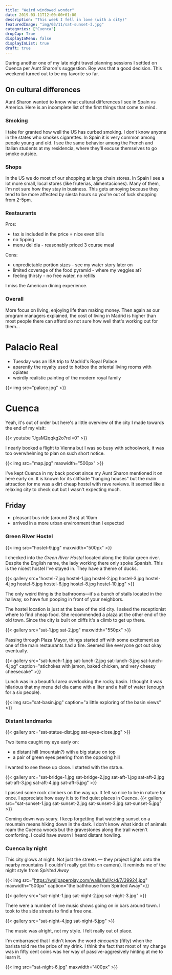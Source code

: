 ```yaml
---
title: "Weird windowed wonder"
date: 2019-03-11T12:00:00+01:00
description: "This week I fell in love (with a city)"
featuredImage: "img/03/11/sat-sunset-3.jpg"
categories: ["Cuenca"]
dropCap: True
displayInMenu: false
displayInList: true
draft: true
---
```


During another one of my late night travel planning sessions I settled on Cuenca per Aunt Sharon's suggestion. Boy was that a good decision. This weekend turned out to be my favorite so far.

## On cultural differences

Aunt Sharon wanted to know what cultural differences I see in Spain vs America. Here is an incomplete list of the first things that come to mind.

### Smoking

I take for granted how well the US has curbed smoking. I don't know anyone in the states who smokes cigarettes. In Spain it is very common among people young and old. I see the same behavior among the French and Italian students at my residencia, where they'll excuse themselves to go smoke outside.

### Shops

In the US we do most of our shopping at large chain stores. In Spain I see a lot more small, local stores (like fruterias, alimentaciones). Many of them, I'm not sure how they stay in business. This gets annoying because they tend to be more affected by siesta hours so you're out of luck shopping from 2-5pm.

### Restaurants

Pros:

* tax is included in the price = nice even bills
* no tipping
* menu del dia - reasonably priced 3 course meal

Cons:

* unpredictable portion sizes - see my water story later on
* limited coverage of the food pyramid - where my veggies at?
* feeling thirsty - no free water, no refills

I miss the American dining experience.

### Overall

More focus on living, enjoying life than making money. Then again as our program managers explained, the cost of living in Madrid is higher than most people there can afford so not sure how well that's working out for them...

# Palacio Real

* Tuesday was an ISA trip to Madrid's Royal Palace
* aparently the royalty used to hotbox the oriental living rooms with opiates
* weirdly realistic painting of the modern royal family

{{< img src="palace.jpg" >}}

# Cuenca

Yeah, it's out of order but here's a little overview of the city I made towards the end of my visit:

{{< youtube "JgsM2qqkg2o?rel=0" >}}

I nearly booked a flight to Vienna but I was so busy with schoolwork, it was too overwhelming to plan on such short notice.

{{< img src="map.jpg" maxwidth="500px" >}}

I've kept Cuenca in my back pocket since my Aunt Sharon mentioned it on here early on. It is known for its cliffside "hanging houses" but the main attraction for me was a dirt cheap hostel with rave reviews. It seemed like a relaxing city to check out but I wasn't expecting much.

## Friday

* pleasant bus ride (around 2hrs) at 10am
* arrived in a more urban environment than I expected

### Green River Hostel

{{< img src="hostel-9.jpg" maxwidth="500px" >}}

I checked into the *Green River Hostel* located along the titular green river. Despite the English name, the lady working there only spoke Spanish. This is the nicest hostel I've stayed in. They have a theme of ducks.

{{< gallery src="hostel-7.jpg hostel-1.jpg hostel-2.jpg hostel-3.jpg hostel-4.jpg hostel-5.jpg hostel-6.jpg hostel-8.jpg hostel-10.jpg" >}}

The only weird thing is the bathrooms—it's a bunch of stalls located in the hallway, so have fun pooping in front of your neighbors.

The hostel location is just at the base of the old city. I asked the receptionist where to find cheap food. She recommended a plaza at the other end of the old town. Since the city is built on cliffs it's a climb to get up there.

{{< gallery src="sat-1.jpg sat-2.jpg" maxwidth="550px" >}}

Passing through Plaza Mayor, things started off with some excitement as one of the main restaurants had a fire. Seemed like everyone got out okay eventually.

{{< gallery src="sat-lunch-1.jpg sat-lunch-2.jpg sat-lunch-3.jpg sat-lunch-4.jpg" caption="atichokes with jamon, baked chicken, and very cheesy cheesecake" >}}

Lunch was in a beautiful area overlooking the rocky basin. I thought it was hilarious that my menu del dia came with a liter and a half of water (enough for a six people).

{{< img src="sat-basin.jpg" caption="a little exploring of the basin views" >}}

### Distant landmarks

{{< gallery src="sat-statue-dist.jpg sat-eyes-close.jpg" >}}

Two items caught my eye early on:

* a distant hill (mountain?) with a big statue on top
* a pair of green eyes peering from the opposing hill

I wanted to see these up close. I started with the statue.

{{< gallery src="sat-bridge-1.jpg sat-bridge-2.jpg sat-aft-1.jpg sat-aft-2.jpg sat-aft-3.jpg sat-aft-4.jpg sat-aft-5.jpg" >}}

I passed some rock climbers on the way up. It felt so nice to be in nature for once. I appreciate how easy it is to find quiet places in Cuenca. 
{{< gallery src="sat-sunset-1.jpg sat-sunset-2.jpg sat-sunset-3.jpg sat-sunset-5.jpg" >}}

Coming down was scary. I keep forgetting that watching sunset on a mountain means hiking down in the dark. I don't know what kinds of animals roam the Cuenca woods but the gravestones along the trail weren't comforting. I could have sworn I heard distant howling.

### Cuenca by night

This city glows at night. Not just the streets — they project lights onto the nearby mountains (I couldn't really get this on camera). It reminds me of the night style from *Spirited Away*

{{< img src="https://wallpaperplay.com/walls/full/c/d/7/39924.jpg" maxwidth="500px" caption="the bathhouse from Spirited Away">}} 

{{< gallery src="sat-night-1.jpg sat-night-2.jpg sat-night-3.jpg" >}}

There were a number of live music shows going on in bars around town. I took to the side streets to find a free one.

{{< gallery src="sat-night-4.jpg sat-night-5.jpg" >}}

The music was alright, not my style. I felt really out of place.

I'm embarrased that I didn't know the word *cincuenta* (fifty) when the barista told me the price of my drink.
I think the fact that most of my change was in fifty cent coins was her way of passive-aggresively hinting at me to learn it.

{{< img src="sat-night-6.jpg" maxwidth="400px" >}}


